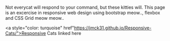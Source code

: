 Not everycat will respond to your command, but these kitties will. This page is an excercise in responsive web design using bootstrap meow.., flexbox and CSS Grid meow meow..

<a style="color: turquoise"  href"https://jmck31.github.io/Responsive-Cats/">Responsive Cats linked here</a>